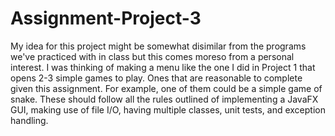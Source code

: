 # Assignment-Project-3

My idea for this project might be somewhat disimilar from the programs we've practiced with in class but this comes moreso from a personal interest. I was thinking of making a menu like the one I did in Project 1 that opens 2-3 simple games to play. Ones that are reasonable to complete given this assignment. For example, one of them could be a simple game of snake. These should follow all the rules outlined of implementing a JavaFX GUI, making use of file I/O, having multiple classes, unit tests, and exception handling.
